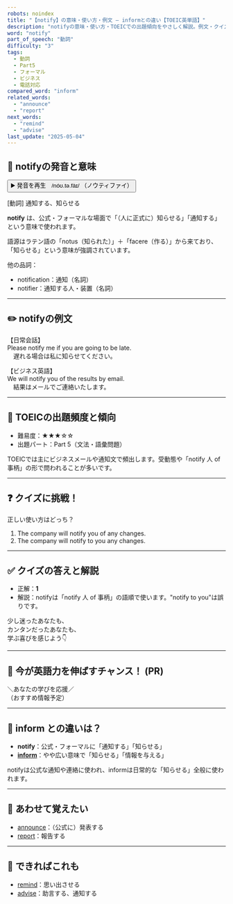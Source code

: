 ```yaml
---
robots: noindex
title: "【notify】の意味・使い方・例文 ― informとの違い【TOEIC英単語】"
description: "notifyの意味・使い方・TOEICでの出題傾向をやさしく解説。例文・クイズ付きでinformとの違いもわかりやすく学べます。"
word: "notify"
part_of_speech: "動詞"
difficulty: "3"
tags:
  - 動詞
  - Part5
  - フォーマル
  - ビジネス
  - 電話対応
compared_word: "inform"
related_words:
  - "announce"
  - "report"
next_words:
  - "remind"
  - "advise"
last_update: "2025-05-04"
---
```


## 🔰 notifyの発音と意味

<button class="play-audio" onclick="playTTS('notify')">
  <span class="play-audio-main">
    ▶️ 発音を再生　/nóʊ.tə.fàɪ/
  </span>
  <span class="play-audio-sub">
    （ノウティファイ）
  </span>
</button>

[動詞] 通知する、知らせる

**notify** は、公式・フォーマルな場面で「（人に正式に）知らせる」「通知する」という意味で使われます。

語源はラテン語の「notus（知られた）」＋「facere（作る）」から来ており、「知らせる」という意味が強調されています。

他の品詞：  
- notification：通知（名詞）
- notifier：通知する人・装置（名詞）

---

## ✏️ notifyの例文

【日常会話】  
Please notify me if you are going to be late.  
　遅れる場合は私に知らせてください。

【ビジネス英語】  
We will notify you of the results by email.  
　結果はメールでご連絡いたします。

---

## 🎯 TOEICの出題頻度と傾向

- 難易度：★★★☆☆
- 出題パート：Part 5（文法・語彙問題）

TOEICでは主にビジネスメールや通知文で頻出します。受動態や「notify 人 of 事柄」の形で問われることが多いです。

---

## ❓ クイズに挑戦！

正しい使い方はどっち？

1. The company will notify you of any changes.  
2. The company will notify to you any changes.

---

## ✅ クイズの答えと解説

- 正解：**1**
- 解説：notifyは「notify 人 of 事柄」の語順で使います。"notify to you"は誤りです。

少し迷ったあなたも、  
カンタンだったあなたも、  
学ぶ喜びを感じよう👇️

---

## 🚀 今が英語力を伸ばすチャンス！ (PR)

<div class="info-center">
＼あなたの学びを応援／<br>  
（おすすめ情報予定）
</div>

---

## 🤔  inform との違いは？

- **notify**：公式・フォーマルに「通知する」「知らせる」
- **[inform](/word/inform/)**：やや広い意味で「知らせる」「情報を与える」

notifyは公式な通知や連絡に使われ、informは日常的な「知らせる」全般に使われます。

---

## 🧩 あわせて覚えたい

- [announce](/word/announce/)：（公式に）発表する
- [report](/word/report/)：報告する

---

## 📖 できればこれも

- [remind](/word/remind/)：思い出させる
- [advise](/word/advise/)：助言する、通知する

<!-- cvid: aid32_bid37 -->
